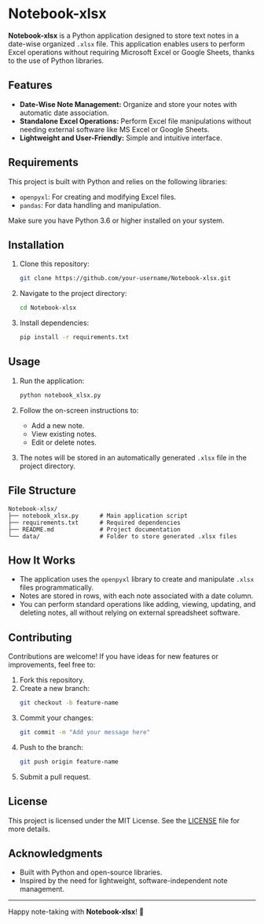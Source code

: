 # Notebook-xlsx

**Notebook-xlsx** is a Python application designed to store text notes in a date-wise organized `.xlsx` file. This application enables users to perform Excel operations without requiring Microsoft Excel or Google Sheets, thanks to the use of Python libraries.

## Features

- **Date-Wise Note Management:** Organize and store your notes with automatic date association.
- **Standalone Excel Operations:** Perform Excel file manipulations without needing external software like MS Excel or Google Sheets.
- **Lightweight and User-Friendly:** Simple and intuitive interface.

## Requirements

This project is built with Python and relies on the following libraries:

- `openpyxl`: For creating and modifying Excel files.
- `pandas`: For data handling and manipulation.

Make sure you have Python 3.6 or higher installed on your system.

## Installation

1. Clone this repository:
   ```bash
   git clone https://github.com/your-username/Notebook-xlsx.git
   ```

2. Navigate to the project directory:
   ```bash
   cd Notebook-xlsx
   ```

3. Install dependencies:
   ```bash
   pip install -r requirements.txt
   ```

## Usage

1. Run the application:
   ```bash
   python notebook_xlsx.py
   ```

2. Follow the on-screen instructions to:
   - Add a new note.
   - View existing notes.
   - Edit or delete notes.

3. The notes will be stored in an automatically generated `.xlsx` file in the project directory.

## File Structure

```plaintext
Notebook-xlsx/
├── notebook_xlsx.py      # Main application script
├── requirements.txt      # Required dependencies
├── README.md             # Project documentation
└── data/                 # Folder to store generated .xlsx files
```

## How It Works

- The application uses the `openpyxl` library to create and manipulate `.xlsx` files programmatically.
- Notes are stored in rows, with each note associated with a date column.
- You can perform standard operations like adding, viewing, updating, and deleting notes, all without relying on external spreadsheet software.

## Contributing

Contributions are welcome! If you have ideas for new features or improvements, feel free to:

1. Fork this repository.
2. Create a new branch:
   ```bash
   git checkout -b feature-name
   ```
3. Commit your changes:
   ```bash
   git commit -m "Add your message here"
   ```
4. Push to the branch:
   ```bash
   git push origin feature-name
   ```
5. Submit a pull request.

## License

This project is licensed under the MIT License. See the [LICENSE](LICENSE) file for more details.

## Acknowledgments

- Built with Python and open-source libraries.
- Inspired by the need for lightweight, software-independent note management.

---

Happy note-taking with **Notebook-xlsx**! 🎉

